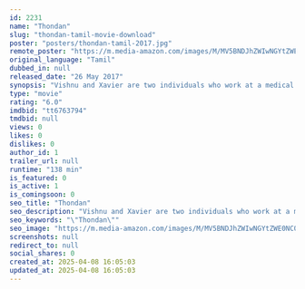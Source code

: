 ```yaml
---
id: 2231
name: "Thondan"
slug: "thondan-tamil-movie-download"
poster: "posters/thondan-tamil-2017.jpg"
remote_poster: "https://m.media-amazon.com/images/M/MV5BNDJhZWIwNGYtZWE0NC00MGRmLTgwMWQtMjFjNDY0NDEzOGFkXkEyXkFqcGdeQXVyMTEzNzg0Mjkx._V1_SX300.jpg"
original_language: "Tamil"
dubbed_in: null
released_date: "26 May 2017"
synopsis: "Vishnu and Xavier are two individuals who work at a medical facility organization called \"UYIR\"."
type: "movie"
rating: "6.0"
imdbid: "tt6763794"
tmdbid: null
views: 0
likes: 0
dislikes: 0
author_id: 1
trailer_url: null
runtime: "138 min"
is_featured: 0
is_active: 1
is_comingsoon: 0
seo_title: "Thondan"
seo_description: "Vishnu and Xavier are two individuals who work at a medical facility organization called \"UYIR\"."
seo_keywords: "\"Thondan\""
seo_image: "https://m.media-amazon.com/images/M/MV5BNDJhZWIwNGYtZWE0NC00MGRmLTgwMWQtMjFjNDY0NDEzOGFkXkEyXkFqcGdeQXVyMTEzNzg0Mjkx._V1_SX300.jpg"
screenshots: null
redirect_to: null
social_shares: 0
created_at: 2025-04-08 16:05:03
updated_at: 2025-04-08 16:05:03
---
```


